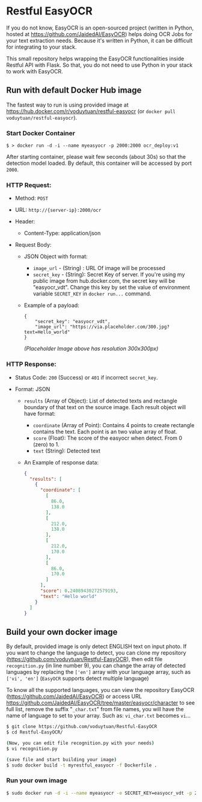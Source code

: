 # Restful EasyOCR

If you do not know, EasyOCR is an open-sourced project (written in Python, hosted at https://github.com/JaidedAI/EasyOCR) helps doing OCR Jobs for your text extraction needs. Because it's written in Python, it can be difficult for integrating to your stack. 

This small repository helps wrapping the EasyOCR functionalities inside Restful API with Flask. So that, you do not need to use Python in your stack to work with EasyOCR.

## Run with default Docker Hub image

The fastest way to run is using provided image at https://hub.docker.com/r/voduytuan/restful-easyocr (or `docker pull voduytuan/restful-easyocr`). 

### Start Docker Container

```shell
$ > docker run -d -i --name myeasyocr -p 2000:2000 ocr_deploy:v1
```

After starting container, please wait few seconds (about 30s) so that the detection model loaded. By default, this container will be accessed by port `2000`. 

### HTTP Request:

- Method: `POST`

- URL: `http://{server-ip}:2000/ocr`

- Header: 

  - Content-Type: application/json

- Request Body:

  - JSON Object with format:

    - `image_url` - (String) : URL Of image will be processed
    - `secret_key` - (String): Secret Key of server. If you're using my public image from hub.docker.com, the secret key will be "easyocr_vdt". Change this key by set the value of environment variable `SECRET_KEY` in `docker run...` command.

  - Example of a payload:

    ```
    {
    	"secret_key": "easyocr_vdt",
    	"image_url": "https://via.placeholder.com/300.jpg?text=Hello_world"
    }
    ```

    *(Placeholder Image above has resolution 300x300px)*

### HTTP Response:
- Status Code: `200` (Success) or `401` if incorrect `secret_key`.

- Format: JSON

  - `results` (Array of Object): List of detected texts and rectangle boundary of that text on the source image. Each result object will have format:

    - `coordinate` (Array of Point): Contains 4 points to create rectangle contains the text. Each point is an two value array of float.
    - `score` (Float): The score of the easyocr when detect. From 0 (zero) to 1.
    - `text` (String): Detected text

  - An Example of response data: 

    ```json
    {
      "results": [
        {
          "coordinate": [
            [
              86.0,
              138.0
            ],
            [
              212.0,
              138.0
            ],
            [
              212.0,
              170.0
            ],
            [
              86.0,
              170.0
            ]
          ],
          "score": 0.24089430272579193,
          "text": "Hello world"
        }
      ]
    }
    ```

    

## Build your own docker image

By default, provided image is only detect ENGLISH text on input photo. If you want to change the language to detect, you can clone my repository (https://github.com/voduytuan/Restful-EasyOCR), then edit file `recognition.py` (in line number 9), you can change the array of detected languages by replacing the `['en']` array with your language array, such as `['vi', 'en']` (`EasyOCR` supports detect multiple language)

To know all the supported languages, you can view the repository EasyOCR (https://github.com/JaidedAI/EasyOCR) or access URL https://github.com/JaidedAI/EasyOCR/tree/master/easyocr/character to see full list, remove the suffix "`_char.txt`" from file names, you will have the name of language to set to your array. Such as: `vi_char.txt` becomes `vi`...

```bash
$ git clone https://github.com/voduytuan/Restful-EasyOCR
$ cd Restful-EasyOCR/

(Now, you can edit file recognition.py with your needs)
$ vi recognition.py

(save file and start building your image)
$ sudo docker build -t myrestful_easyocr -f Dockerfile .
```

### Run your own image

```bash
$ sudo docker run -d -i --name myeasyocr -e SECRET_KEY=easyocr_vdt -p 2000:2000 myrestful_easyocr
```
